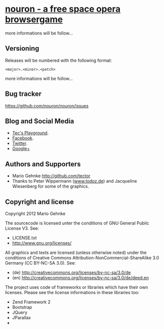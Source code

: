 [nouron - a free space opera browsergame](http://www.nouron.de.vu)
================

more informations will be follow...



Versioning
----------

Releases will be numbered with the following format:

`<major>.<minor>.<patch>`

more informations will be follow...



Bug tracker
-----------

https://github.com/nouron/nouron/issues


Blog and Social Media
---------------------

* [Tec's Playground](http://tector.wordpress.com).
* [Facebook](http://facebook.com/nouronbg).
* [Twitter](http://twitter.com/_nouron).
* [Google+](http://plus.google.com/106638531327318351915)

Authors and Supporters
----------------------

+ Mario Gehnke http://github.com/tector
+ Thanks to Peter Wippermann (www.todoz.de) and Jacqueline Wiesenberg for some of the graphics.


Copyright and license
---------------------

Copyright 2012 Mario Gehnke

The sourcecode is licensed unter the conditions of GNU General Public License V3. See:
* LICENSE.txt
* http://www.gnu.org/licenses/

All graphics and texts are licensed (unless otherwise noted) under the conditions of Creative Commons Attribution-NonCommercial-ShareAlike 3.0 Germany (CC BY-NC-SA 3.0).
See:
* (de) http://creativecommons.org/licenses/by-nc-sa/3.0/de
* (en) http://creativecommons.org/licenses/by-nc-sa/3.0/de/deed.en

The project uses code of frameworks or libraries which have their own licenses. Please see the license informations in these libraries too:
* Zend Framework 2
* Bootstrap
* JQuery
* JParallax
* 
